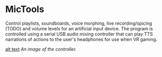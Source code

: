 # MicTools
Control playlists, soundboards, voice morphing, live recording/spicing (TODO) and volume levels for an artificial input device. The program is controlled using a serial USB audio mixing controller that can play TTS narrations of actions to the user's headphones for use when VR gaming.

[alt text](https://raw.githubusercontent.comTrevorBivi/MicTools/images/audio_mixer.jpg)
*An image of the controller.*
